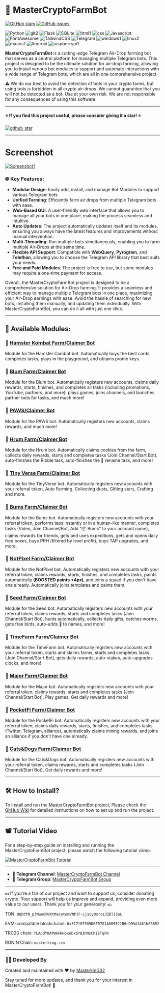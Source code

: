 # 🤖 MasterCryptoFarmBot

[![GitHub stars](https://img.shields.io/github/stars/masterking32/MasterCryptoFarmBot.svg)](https://github.com/masterking32/MasterCryptoFarmBot/stargazers)
[![GitHub issues](https://img.shields.io/github/issues/masterking32/MasterCryptoFarmBot.svg)](https://github.com/masterking32/MasterCryptoFarmBot/issues)

![Python](https://ziadoua.github.io/m3-Markdown-Badges/badges/Python/python3.svg) 
![git2](https://ziadoua.github.io/m3-Markdown-Badges/badges/Git/git2.svg)
![Flask](https://ziadoua.github.io/m3-Markdown-Badges/badges/Flask/flask1.svg)
![SQLite](https://ziadoua.github.io/m3-Markdown-Badges/badges/SQLite/sqlite1.svg)
![html1](https://ziadoua.github.io/m3-Markdown-Badges/badges/HTML/html1.svg)
![css](https://ziadoua.github.io/m3-Markdown-Badges/badges/CSS/css3.svg)
![Javascript](https://ziadoua.github.io/m3-Markdown-Badges/badges/Javascript/javascript2.svg)
![FontAwesome](https://ziadoua.github.io/m3-Markdown-Badges/badges/FontAwesome/fontawesome2.svg)
![TailwindCSS](https://ziadoua.github.io/m3-Markdown-Badges/badges/TailwindCSS/tailwindcss2.svg)
![Telegram](https://ziadoua.github.io/m3-Markdown-Badges/badges/Telegram/telegram2.svg)
![windows1](https://ziadoua.github.io/m3-Markdown-Badges/badges/Windows/windows1.svg)
![linux2](https://ziadoua.github.io/m3-Markdown-Badges/badges/Linux/linux2.svg)
![macos1](https://ziadoua.github.io/m3-Markdown-Badges/badges/macOS/macos1.svg)
![Android](https://ziadoua.github.io/m3-Markdown-Badges/badges/Android/android1.svg)
![raspberrypi1](https://ziadoua.github.io/m3-Markdown-Badges/badges/RaspberryPI/raspberrypi1.svg)



**MasterCryptoFarmBot** is a cutting-edge Telegram Air-Drop farming bot that serves as a central platform for managing multiple Telegram bots. This project is designed to be the ultimate solution for air-drop farming, allowing you to install various bot modules to support and automate interactions with a wide range of Telegram bots, which are all in one comprehensive project.

⚠️ We do our best to avoid the detection of bots in your crypto farms, but using bots is forbidden in all crypto air-drops. We cannot guarantee that you will not be detected as a bot. Use at your own risk. We are not responsible for any consequences of using this software.

---

#### ⭐ If you find this project useful, please consider giving it a star! ⭐

<a href="https://github.com/masterking32/MasterHamsterKombatBot/stargazers"><img align="center" src="https://raw.githubusercontent.com/masterking32/MasterCryptoFarmBot/refs/heads/main/web/public_html/images/github_star.png" alt="github_star" /></a>

---

# Screenshot

<a href="https://raw.githubusercontent.com/masterking32/MasterCryptoFarmBot/refs/heads/main/web/public_html/images/Screenshot1.png"><img align="center" src="https://raw.githubusercontent.com/masterking32/MasterCryptoFarmBot/refs/heads/main/web/public_html/images/Screenshot1.png" alt="Screenshot1" /></a>

### 🌐 Key Features:

- **Modular Design**: Easily add, install, and manage Bot Modules to support various Telegram bots.
- **Unified Farming**: Efficiently farm air drops from multiple Telegram bots with ease.
- **Web-Based GUI**: A user-friendly web interface that allows you to manage all your bots in one place, making the process seamless and intuitive.
- **Auto Updates**: The project automatically updates itself and its modules, ensuring you always have the latest features and improvements without manual intervention.
- **Multi-Threading**: Run multiple bots simultaneously, enabling you to farm multiple Air-Drops at the same time.
- **Flexible API Support**: Compatible with **WebQuery**, **Pyrogram**, and **Telethon**, allowing you to choose the Telegram API library that best suits your needs.
- **Free and Paid Modules**: The project is free to use, but some modules may require a one-time payment for access.

Overall, the MasterCryptoFarmBot project is designed to be a comprehensive solution for Air-Drop farming. It provides a seamless and efficient way to manage multiple Telegram bots in one place, maximizing your Air-Drop earnings with ease. Avoid the hassle of searching for new bots, installing them manually, and updating them individually. With MasterCryptoFarmBot, you can do it all with just one click.

---

## 🔌 Available Modules:

### 🤖 [Hamster Kombat Farm/Claimer Bot](https://github.com/masterking32/MCF_HamsterKombat)

Module for the Hamster Combat bot. Automatically buys the best cards, completes tasks, plays in the playground, and obtains promo keys.

### 🤖 [Blum Farm/Claimer Bot](https://github.com/masterking32/MCF_Blum)

Module for the Blum bot. Automatically registers new accounts, claims daily rewards, starts, finishes, and completes all tasks (including promotions, YouTube, partners, and more), plays games, joins channels, and launches partner bots for tasks, and much more!

### 🤖 [PAWS/Claimer Bot](https://github.com/masterking32/MCF_PAWS)

Module for the PAWS bot. Automatically registers new accounts, claims rewards, and much more!

### 🤖 [Hrum Farm/Claimer Bot](https://github.com/masterking32/MCF_Hrum)

Module for the Hrum bot. Automatically claims cookies from the farm, collects daily rewards, starts and completes tasks (Join Channel/Start Bot), auto-finishes the Ribble task, auto-finishes the 🥠 rename task, and more!

### 🤖 [Tiny Verse Farm/Claimer Bot](https://t.me/TVerse?startapp=galaxy-000564f1570000e84f3600017c014c)

Module for the TinyVerse bot. Automatically registers new accounts with your referral token, Auto Farming, Collecting dusts, Gifting stars, Crafting and more.

### 🤖 [Bums Farm/Claimer Bot](https://t.me/bums/app?startapp=ref_Y1r7YLBo)

Module for the Bums bot. Automatically registers new accounts with your referral token, performs taps instantly or in a human-like manner, completes tasks (Video, Join Channel/Bot, Add "📦 Bums" to your account name), claims rewards for friends, gets and uses expeditions, gets and opens daily free boxes, buys PPH (filtered by level profit), buys TAP upgrades, and more.

### 🤖 [NotPixel Farm/Claimer Bot](https://t.me/notpixel/app?startapp=f95736407)

Module for the NotPixel bot. Automatically registers new accounts with your referral token, claims rewards, starts, finishes, and completes tasks, paints automatically **(BOOSTED paints +4px)**, and joins a squad if you don't have one already. Automatically joins templates and paints them.

### 🤖 [Seed Farm/Claimer Bot](https://t.me/seed_coin_bot/app?startapp=95736407)

Module for the Seed bot. Automatically registers new accounts with your referral token, claims rewards, starts and completes tasks (Join Channel/Start Bot), hunts automatically, collects daily gifts, catches worms, gets free birds, auto-adds 🌱 to names, and more!

### 🤖 [TimeFarm Farm/Claimer Bot](https://t.me/TimeFarmCryptoBot?start=P0pVlE6x4Rm0bPqo)

Module for the TimeFarm bot. Automatically registers new accounts with your referral token, starts and claims farms, starts and completes tasks (Join Channel/Start Bot), gets daily rewards, auto-stakes, auto-upgrades clocks, and more!

### 🤖 [Major Farm/Claimer Bot](https://t.me/major/start?startapp=95736407)

Module for the Major bot. Automatically registers new accounts with your referral token, claims rewards, starts and completes tasks (Join Channel/Start Bot), Play games, Get daily rewards and more!

### 🤖 [PocketFi Farm/Claimer Bot](https://t.me/pocketfi_bot/Mining?startapp=95736407)

Module for the PocketFi bot. Automatically registers new accounts with your referral token, claims daily rewards, starts, finishes, and completes tasks (Twitter, Telegram, alliance), automatically claims mining rewards, and joins an alliance if you don't have one already.

### 🤖 [Cats&Dogs Farm/Claimer Bot](https://t.me/catsdogs_game_bot/join?startapp=95736407)

Module for the Cats&Dogs bot. Automatically registers new accounts with your referral token, claims rewards, starts and completes tasks (Join Channel/Start Bot), Get daily rewards and more!

---

## 🛠️ How to Install?

To install and run the [MasterCryptoFarmBot](https://github.com/masterking32/MasterCryptoFarmBot) project, Please check the [GitHub Wiki](https://github.com/masterking32/MasterCryptoFarmBot/wiki) for detailed instructions on how to set up and run the project.

---

## 📽️ Tutorial Video

For a step-by-step guide on installing and running the MasterCryptoFarmBot project, please watch the following tutorial video:

[![MasterCryptoFarmBot Tutorial](https://raw.githubusercontent.com/masterking32/MasterCryptoFarmBot/refs/heads/main/web/public_html/images/video_thumb.jpg)](https://www.youtube.com/watch?v=XvVcuQfUNog)

---

- 📢 **Telegram Channel**: [MasterCryptoFarmBot Channel](https://t.me/MasterCryptoFarmBot)
- 💬 **Telegram Group**: [MasterCryptoFarmBot Group](https://t.me/MasterCryptoFarmBotGroup)

---

💵 If you're a fan of our project and want to support us, consider donating crypto. Your support will help us improve and expand, providing even more value to our users. Thank you for your generosity! 💵

TON:
`UQDdtN_p3WwuGMVXtMasatomVNPJF-Ljscy0srozJZBl15eL`

EVM-compatible blockchains:
`0x517f07305D6ED781A089322B6cD93d1461bF8652`

TRC20 chain:
`TLApdY8APWkFHHoxebxGY8JhMeChiETqFH`

RONIN Chain:
`masterking.ron`

---

### 👨‍💻 Developed By

Created and maintained with ❤️ by [MasterkinG32](https://github.com/masterking32)

Stay tuned for more updates, and thank you for your interest in MasterCryptoFarmBot! 🚀
